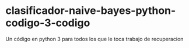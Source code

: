 # clasificador-naive-bayes-python-codigo-3-codigo
Un código en python 3 para todos los que le toca trabajo de recuperacion 

